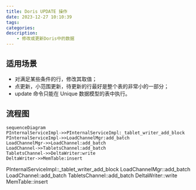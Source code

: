 ```yaml
---
title: Doris UPDATE 操作
date: 2023-12-27 10:10:39
tags:
categories:
description:
    - 修改或更新Doris中的数据
---
```


## 适用场景

- 对满足某些条件的行，修改其取值；
- 点更新，小范围更新，待更新的行最好是整个表的非常小的一部分；
- update 命令只能在 Unique 数据模型的表中执行。








## 流程图

``` Mermaid
sequenceDiagram
PInternalServiceImpl->>PInternalServiceImpl:_tablet_writer_add_block
PInternalServiceImpl->>LoadChannelMgr:add_batch
LoadChannelMgr->>LoadChannel:add_batch
LoadChannel->>TabletsChannel:add_batch
TabletsChannel->>DeltaWriter:write
DeltaWriter->>MemTable:insert
```

PInternalServiceImpl::_tablet_writer_add_block
    LoadChannelMgr::add_batch
        LoadChannel::add_batch
            TabletsChannel::add_batch
                DeltaWriter::write
                    MemTable::insert